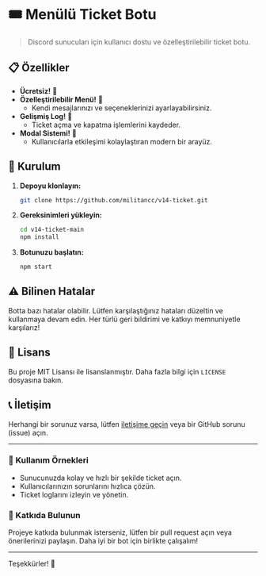 # 🎟️ Menülü Ticket Botu

> Discord sunucuları için kullanıcı dostu ve özelleştirilebilir ticket botu.

## 📋 Özellikler

- **Ücretsiz!** 💸
- **Özelleştirilebilir Menü!** 🎨
  - Kendi mesajlarınızı ve seçeneklerinizi ayarlayabilirsiniz.
- **Gelişmiş Log!** 📜
  - Ticket açma ve kapatma işlemlerini kaydeder.
- **Modal Sistemi!** 📝
  - Kullanıcılarla etkileşimi kolaylaştıran modern bir arayüz.

## 🔧 Kurulum

1. **Depoyu klonlayın:**

    ```sh
    git clone https://github.com/militancc/v14-ticket.git
    ```

2. **Gereksinimleri yükleyin:**

    ```sh
    cd v14-ticket-main
    npm install
    ```

3. **Botunuzu başlatın:**

    ```sh
    npm start
    ```

## ⚠️ Bilinen Hatalar

Botta bazı hatalar olabilir. Lütfen karşılaştığınız hataları düzeltin ve kullanmaya devam edin. Her türlü geri bildirimi ve katkıyı memnuniyetle karşılarız!

## 📜 Lisans

Bu proje MIT Lisansı ile lisanslanmıştır. Daha fazla bilgi için `LICENSE` dosyasına bakın.

## 📞 İletişim

Herhangi bir sorunuz varsa, lütfen [iletişime geçin](discord.gg/1742) veya bir GitHub sorunu (issue) açın.

---

### 🎉 Kullanım Örnekleri

- Sunucunuzda kolay ve hızlı bir şekilde ticket açın.
- Kullanıcılarınızın sorunlarını hızlıca çözün.
- Ticket loglarını izleyin ve yönetin.

### 🌟 Katkıda Bulunun

Projeye katkıda bulunmak isterseniz, lütfen bir pull request açın veya önerilerinizi paylaşın. Daha iyi bir bot için birlikte çalışalım!

---

Teşekkürler! 🙌

